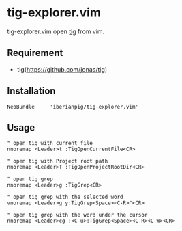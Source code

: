 # tig-explorer.vim

tig-explorer.vim open [tig](https://github.com/jonas/tig) from vim.

## Requirement

* tig(https://github.com/jonas/tig)

## Installation

```vim
NeoBundle     'iberianpig/tig-explorer.vim'
```

## Usage

```vim
" open tig with current file
nnoremap <Leader>t :TigOpenCurrentFile<CR>

" open tig with Project root path
nnoremap <Leader>T :TigOpenProjectRootDir<CR>

" open tig grep
nnoremap <Leader>g :TigGrep<CR>

" open tig grep with the selected word
vnoremap <Leader>g y:TigGrep<Space><C-R>"<CR>

" open tig grep with the word under the cursor
nnoremap <Leader>cg :<C-u>:TigGrep<Space><C-R><C-W><CR>
```
